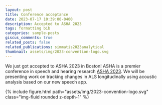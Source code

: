 ```yaml
---
layout: post
title: Conference acceptance
date: 2023-07-17 10:39:00-0400
description: Accepted to ASHA 2023
tags: formatting bib
categories: sample-posts
giscus_comments: true
related_posts: false
related_publications: simmatis2023analytical
thumbnail: assets/img/2023-convention-logo.svg
---
```

We just got accepted to ASHA 2023 in Boston! ASHA is a premier conference in speech and hearing research [ASHA 2023](https://convention.asha.org/). We will be presenting work on tracking changes in ALS longitudinally using acoustic analysis based on our new speech app. 

<div class="row mt-3">
    <div class="col-sm mt-3 mt-md-0">
        {% include figure.html path="assets/img/2023-convention-logo.svg" class="img-fluid rounded z-depth-1" %}
    </div>
</div>

<!--

<div class="row mt-3">
    <div class="col-sm mt-3 mt-md-0">
        {% include figure.html path="assets/img/2023-convention-logo.svg" class="img-fluid rounded z-depth-1" %}
    </div>
    <div class="col-sm mt-3 mt-md-0">
        {% include figure.html path="assets/img/7.jpg" class="img-fluid rounded z-depth-1" %}
    </div>
</div>
<div class="caption">
    A simple, elegant caption looks good between image rows, after each row, or doesn't have to be there at all.
</div>

Images can be made zoomable.
Simply add `data-zoomable` to `<img>` tags that you want to make zoomable.

<div class="row mt-3">
    <div class="col-sm mt-3 mt-md-0">
        {% include figure.html path="assets/img/8.jpg" class="img-fluid rounded z-depth-1" zoomable=true %}
    </div>
    <div class="col-sm mt-3 mt-md-0">
        {% include figure.html path="assets/img/10.jpg" class="img-fluid rounded z-depth-1" zoomable=true %}
    </div>
</div>

The rest of the images in this post are all zoomable, arranged into different mini-galleries.

<div class="row mt-3">
    <div class="col-sm mt-3 mt-md-0">
        {% include figure.html path="assets/img/11.jpg" class="img-fluid rounded z-depth-1" zoomable=true %}
    </div>
    <div class="col-sm mt-3 mt-md-0">
        {% include figure.html path="assets/img/12.jpg" class="img-fluid rounded z-depth-1" zoomable=true %}
    </div>
    <div class="col-sm mt-3 mt-md-0">
        {% include figure.html path="assets/img/7.jpg" class="img-fluid rounded z-depth-1" zoomable=true %}
    </div>
</div> 
-->

